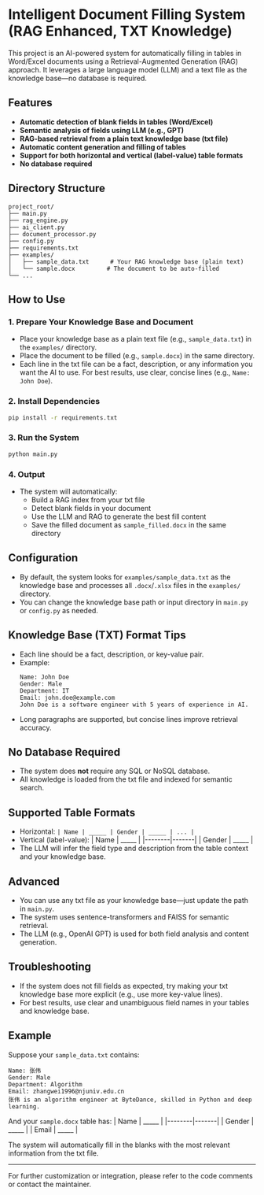 # Intelligent Document Filling System (RAG Enhanced, TXT Knowledge)

This project is an AI-powered system for automatically filling in tables in Word/Excel documents using a Retrieval-Augmented Generation (RAG) approach. It leverages a large language model (LLM) and a text file as the knowledge base—no database is required.

## Features
- **Automatic detection of blank fields in tables (Word/Excel)**
- **Semantic analysis of fields using LLM (e.g., GPT)**
- **RAG-based retrieval from a plain text knowledge base (txt file)**
- **Automatic content generation and filling of tables**
- **Support for both horizontal and vertical (label-value) table formats**
- **No database required**

## Directory Structure
```
project_root/
├── main.py
├── rag_engine.py
├── ai_client.py
├── document_processor.py
├── config.py
├── requirements.txt
├── examples/
│   ├── sample_data.txt      # Your RAG knowledge base (plain text)
│   └── sample.docx         # The document to be auto-filled
└── ...
```

## How to Use

### 1. Prepare Your Knowledge Base and Document
- Place your knowledge base as a plain text file (e.g., `sample_data.txt`) in the `examples/` directory.
- Place the document to be filled (e.g., `sample.docx`) in the same directory.
- Each line in the txt file can be a fact, description, or any information you want the AI to use. For best results, use clear, concise lines (e.g., `Name: John Doe`).

### 2. Install Dependencies
```bash
pip install -r requirements.txt
```

### 3. Run the System
```bash
python main.py
```

### 4. Output
- The system will automatically:
  - Build a RAG index from your txt file
  - Detect blank fields in your document
  - Use the LLM and RAG to generate the best fill content
  - Save the filled document as `sample_filled.docx` in the same directory

## Configuration
- By default, the system looks for `examples/sample_data.txt` as the knowledge base and processes all `.docx`/`.xlsx` files in the `examples/` directory.
- You can change the knowledge base path or input directory in `main.py` or `config.py` as needed.

## Knowledge Base (TXT) Format Tips
- Each line should be a fact, description, or key-value pair.
- Example:
  ```
  Name: John Doe
  Gender: Male
  Department: IT
  Email: john.doe@example.com
  John Doe is a software engineer with 5 years of experience in AI.
  ```
- Long paragraphs are supported, but concise lines improve retrieval accuracy.

## No Database Required
- The system does **not** require any SQL or NoSQL database.
- All knowledge is loaded from the txt file and indexed for semantic search.

## Supported Table Formats
- Horizontal: `| Name | _____ | Gender | _____ | ... |`
- Vertical (label-value):
  | Name   | _____ |
  |--------|-------|
  | Gender | _____ |
- The LLM will infer the field type and description from the table context and your knowledge base.

## Advanced
- You can use any txt file as your knowledge base—just update the path in `main.py`.
- The system uses sentence-transformers and FAISS for semantic retrieval.
- The LLM (e.g., OpenAI GPT) is used for both field analysis and content generation.

## Troubleshooting
- If the system does not fill fields as expected, try making your txt knowledge base more explicit (e.g., use more key-value lines).
- For best results, use clear and unambiguous field names in your tables and knowledge base.

## Example
Suppose your `sample_data.txt` contains:
```
Name: 张伟
Gender: Male
Department: Algorithm
Email: zhangwei1996@njuniv.edu.cn
张伟 is an algorithm engineer at ByteDance, skilled in Python and deep learning.
```
And your `sample.docx` table has:
| Name   | _____ |
|--------|-------|
| Gender | _____ |
| Email  | _____ |

The system will automatically fill in the blanks with the most relevant information from the txt file.

---

For further customization or integration, please refer to the code comments or contact the maintainer. 